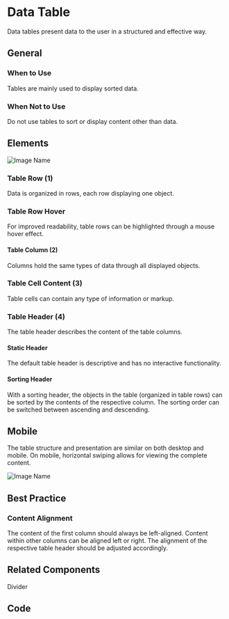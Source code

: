 # Data Table

Data tables present data to the user in a structured and effective way.

## General

### When  to Use

Tables are mainly used to display sorted data.

### When Not to Use

Do not use tables to sort or display content other than data.

## Elements

![Image Name](/assets/3_components/data-table/image-20200811091807192.png)

### Table Row (1)

Data is organized in rows, each row displaying one object.

### Table Row Hover

For improved readability, table rows can be highlighted through a mouse hover effect.

#### Table Column (2)

Columns hold the same types of data through all displayed objects.

### Table Cell Content (3)

Table cells can contain any type of information or markup.

### Table Header (4)

The table header describes the content of the table columns.

#### Static Header

The default table header is descriptive and has no interactive functionality.

#### Sorting Header

With a sorting header, the objects in the table (organized in table rows) can be sorted by the contents of the respective column. The sorting order can be switched between ascending and descending.

## Mobile

The table structure and presentation are similar on both desktop and mobile. On mobile, horizontal swiping allows for viewing the complete content.

![Image Name](/assets/3_components/data-table/image-20200812204851349.png)

## Best Practice

### Content Alignment

The content of the first column should always be left-aligned. Content within other columns can be aligned left or right. The alignment of the respective table header should be adjusted accordingly.

## Related Components

Divider

## Code